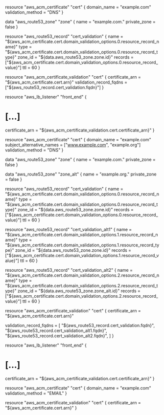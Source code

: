 resource "aws_acm_certificate" "cert" {
  domain_name       = "example.com"
  validation_method = "DNS"
}

data "aws_route53_zone" "zone" {
  name         = "example.com."
  private_zone = false
}

resource "aws_route53_record" "cert_validation" {
  name    = "${aws_acm_certificate.cert.domain_validation_options.0.resource_record_name}"
  type    = "${aws_acm_certificate.cert.domain_validation_options.0.resource_record_type}"
  zone_id = "${data.aws_route53_zone.zone.id}"
  records = ["${aws_acm_certificate.cert.domain_validation_options.0.resource_record_value}"]
  ttl     = 60
}

resource "aws_acm_certificate_validation" "cert" {
  certificate_arn         = "${aws_acm_certificate.cert.arn}"
  validation_record_fqdns = ["${aws_route53_record.cert_validation.fqdn}"]
}

resource "aws_lb_listener" "front_end" {
  # [...]
  certificate_arn = "${aws_acm_certificate_validation.cert.certificate_arn}"
}

resource "aws_acm_certificate" "cert" {
  domain_name               = "example.com"
  subject_alternative_names = ["www.example.com", "example.org"]
  validation_method         = "DNS"
}

data "aws_route53_zone" "zone" {
  name         = "example.com."
  private_zone = false
}

data "aws_route53_zone" "zone_alt" {
  name         = "example.org."
  private_zone = false
}

resource "aws_route53_record" "cert_validation" {
  name    = "${aws_acm_certificate.cert.domain_validation_options.0.resource_record_name}"
  type    = "${aws_acm_certificate.cert.domain_validation_options.0.resource_record_type}"
  zone_id = "${data.aws_route53_zone.zone.id}"
  records = ["${aws_acm_certificate.cert.domain_validation_options.0.resource_record_value}"]
  ttl     = 60
}

resource "aws_route53_record" "cert_validation_alt1" {
  name    = "${aws_acm_certificate.cert.domain_validation_options.1.resource_record_name}"
  type    = "${aws_acm_certificate.cert.domain_validation_options.1.resource_record_type}"
  zone_id = "${data.aws_route53_zone.zone.id}"
  records = ["${aws_acm_certificate.cert.domain_validation_options.1.resource_record_value}"]
  ttl     = 60
}

resource "aws_route53_record" "cert_validation_alt2" {
  name    = "${aws_acm_certificate.cert.domain_validation_options.2.resource_record_name}"
  type    = "${aws_acm_certificate.cert.domain_validation_options.2.resource_record_type}"
  zone_id = "${data.aws_route53_zone.zone_alt.id}"
  records = ["${aws_acm_certificate.cert.domain_validation_options.2.resource_record_value}"]
  ttl     = 60
}

resource "aws_acm_certificate_validation" "cert" {
  certificate_arn = "${aws_acm_certificate.cert.arn}"

  validation_record_fqdns = [
    "${aws_route53_record.cert_validation.fqdn}",
    "${aws_route53_record.cert_validation_alt1.fqdn}",
    "${aws_route53_record.cert_validation_alt2.fqdn}",
  ]
}

resource "aws_lb_listener" "front_end" {
  # [...]
  certificate_arn = "${aws_acm_certificate_validation.cert.certificate_arn}"
}

resource "aws_acm_certificate" "cert" {
  domain_name       = "example.com"
  validation_method = "EMAIL"
}

resource "aws_acm_certificate_validation" "cert" {
  certificate_arn = "${aws_acm_certificate.cert.arn}"
}
